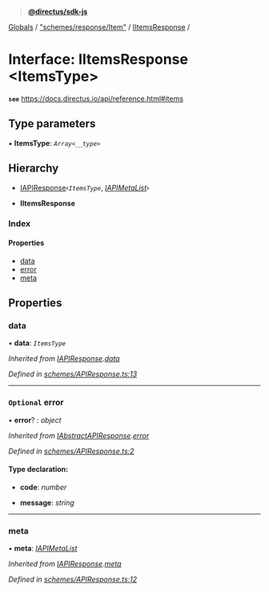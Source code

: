 > **[@directus/sdk-js](../README.md)**

[Globals](../README.md) / ["schemes/response/Item"](../modules/_schemes_response_item_.md) / [IItemsResponse](_schemes_response_item_.iitemsresponse.md) /

# Interface: IItemsResponse <**ItemsType**>

**`see`** https://docs.directus.io/api/reference.html#items

## Type parameters

▪ **ItemsType**: *`Array<__type>`*

## Hierarchy

  * [IAPIResponse](_schemes_apiresponse_.iapiresponse.md)‹*`ItemsType`*, *[IAPIMetaList](_schemes_apiresponse_.iapimetalist.md)*›

  * **IItemsResponse**

### Index

#### Properties

* [data](_schemes_response_item_.iitemsresponse.md#data)
* [error](_schemes_response_item_.iitemsresponse.md#optional-error)
* [meta](_schemes_response_item_.iitemsresponse.md#meta)

## Properties

###  data

• **data**: *`ItemsType`*

*Inherited from [IAPIResponse](_schemes_apiresponse_.iapiresponse.md).[data](_schemes_apiresponse_.iapiresponse.md#data)*

*Defined in [schemes/APIResponse.ts:13](https://github.com/direcuts/sdk-js/tree/master/schemes/APIResponse.ts#L13)*

___

### `Optional` error

• **error**? : *object*

*Inherited from [IAbstractAPIResponse](_schemes_apiresponse_.iabstractapiresponse.md).[error](_schemes_apiresponse_.iabstractapiresponse.md#optional-error)*

*Defined in [schemes/APIResponse.ts:2](https://github.com/direcuts/sdk-js/tree/master/schemes/APIResponse.ts#L2)*

#### Type declaration:

* **code**: *number*

* **message**: *string*

___

###  meta

• **meta**: *[IAPIMetaList](_schemes_apiresponse_.iapimetalist.md)*

*Inherited from [IAPIResponse](_schemes_apiresponse_.iapiresponse.md).[meta](_schemes_apiresponse_.iapiresponse.md#meta)*

*Defined in [schemes/APIResponse.ts:12](https://github.com/direcuts/sdk-js/tree/master/schemes/APIResponse.ts#L12)*